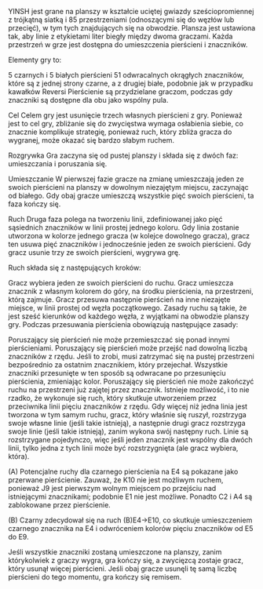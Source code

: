 ﻿YINSH jest grane na planszy w kształcie uciętej gwiazdy sześciopromiennej z trójkątną siatką i 85 przestrzeniami (odnoszącymi się do węzłów lub przecięć), w tym tych znajdujących się na obwodzie. Plansza jest ustawiona tak, aby linie z etykietami liter biegły między dwoma graczami. Każda przestrzeń w grze jest dostępna do umieszczenia pierścieni i znaczników.

Elementy gry to:

5 czarnych i 5 białych pierścieni
51 odwracalnych okrągłych znaczników, które są z jednej strony czarne, a z drugiej białe, podobnie jak w przypadku kawałków Reversi
Pierścienie są przydzielane graczom, podczas gdy znaczniki są dostępne dla obu jako wspólny pula.

Cel
Celem gry jest usunięcie trzech własnych pierścieni z gry. Ponieważ jest to cel gry, zbliżanie się do zwycięstwa wymaga osłabienia siebie, co znacznie komplikuje strategię, ponieważ ruch, który zbliża gracza do wygranej, może okazać się bardzo słabym ruchem.

Rozgrywka
Gra zaczyna się od pustej planszy i składa się z dwóch faz: umieszczania i poruszania się.

Umieszczanie
W pierwszej fazie gracze na zmianę umieszczają jeden ze swoich pierścieni na planszy w dowolnym niezajętym miejscu, zaczynając od białego. Gdy obaj gracze umieszczą wszystkie pięć swoich pierścieni, ta faza kończy się.

Ruch
Druga faza polega na tworzeniu linii, zdefiniowanej jako pięć sąsiednich znaczników w linii prostej jednego koloru. Gdy linia zostanie utworzona w kolorze jednego gracza (w kolejce dowolnego gracza), gracz ten usuwa pięć znaczników i jednocześnie jeden ze swoich pierścieni. Gdy gracz usunie trzy ze swoich pierścieni, wygrywa grę.

Ruch składa się z następujących kroków:

Gracz wybiera jeden ze swoich pierścieni do ruchu.
Gracz umieszcza znacznik z własnym kolorem do góry, na środku pierścienia, na przestrzeni, którą zajmuje.
Gracz przesuwa następnie pierścień na inne niezajęte miejsce, w linii prostej od węzła początkowego. Zasady ruchu są takie, że jest sześć kierunków od każdego węzła, z wyjątkami na obwodzie planszy gry.
Podczas przesuwania pierścienia obowiązują następujące zasady:

Poruszający się pierścień nie może przemieszczać się ponad innymi pierścieniami.
Poruszający się pierścień może przejść nad dowolną liczbą znaczników z rzędu. Jeśli to zrobi, musi zatrzymać się na pustej przestrzeni bezpośrednio za ostatnim znacznikiem, który przejechał.
Wszystkie znaczniki przesunięte w ten sposób są odwracane po przesunięciu pierścienia, zmieniając kolor.
Poruszający się pierścień nie może zakończyć ruchu na przestrzeni już zajętej przez znacznik.
Istnieje możliwość, i to nie rzadko, że wykonuje się ruch, który skutkuje utworzeniem przez przeciwnika linii pięciu znaczników z rzędu. Gdy więcej niż jedna linia jest tworzona w tym samym ruchu, gracz, który właśnie się ruszył, rozstrzyga swoje własne linie (jeśli takie istnieją), a następnie drugi gracz rozstrzyga swoje linie (jeśli takie istnieją), zanim wykona swój następny ruch. Linie są rozstrzygane pojedynczo, więc jeśli jeden znacznik jest wspólny dla dwóch linii, tylko jedna z tych linii może być rozstrzygnięta (ale gracz wybiera, która).

(A) Potencjalne ruchy dla czarnego pierścienia na E4 są pokazane jako przerwane pierścienie. Zauważ, że K10 nie jest możliwym ruchem, ponieważ J9 jest pierwszym wolnym miejscem po przejściu nad istniejącymi znacznikami; podobnie E1 nie jest możliwe. Ponadto C2 i A4 są zablokowane przez pierścienie.

(B) Czarny zdecydował się na ruch (B)E4→E10, co skutkuje umieszczeniem czarnego znacznika na E4 i odwróceniem kolorów pięciu znaczników od E5 do E9.

Jeśli wszystkie znaczniki zostaną umieszczone na planszy, zanim którykolwiek z graczy wygra, gra kończy się, a zwycięzcą zostaje gracz, który usunął więcej pierścieni. Jeśli obaj gracze usunęli tę samą liczbę pierścieni do tego momentu, gra kończy się remisem.